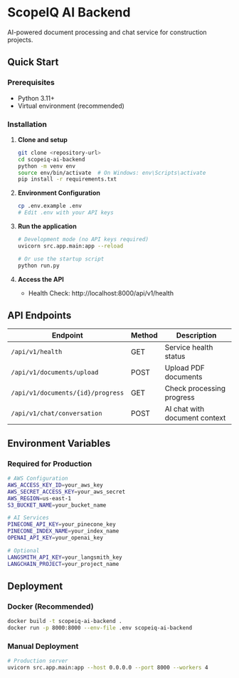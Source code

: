 # ScopeIQ AI Backend

AI-powered document processing and chat service for construction projects.

## Quick Start

### Prerequisites

- Python 3.11+
- Virtual environment (recommended)

### Installation

1. **Clone and setup**
   ```bash
   git clone <repository-url>
   cd scopeiq-ai-backend
   python -m venv env
   source env/bin/activate  # On Windows: env\Scripts\activate
   pip install -r requirements.txt
   ```

2. **Environment Configuration**
   ```bash
   cp .env.example .env
   # Edit .env with your API keys
   ```

3. **Run the application**
   ```bash
   # Development mode (no API keys required)
   uvicorn src.app.main:app --reload
   
   # Or use the startup script
   python run.py
   ```

4. **Access the API**
   - Health Check: http://localhost:8000/api/v1/health

## API Endpoints

| Endpoint | Method | Description |
|----------|--------|-------------|
| `/api/v1/health` | GET | Service health status |
| `/api/v1/documents/upload` | POST | Upload PDF documents |
| `/api/v1/documents/{id}/progress` | GET | Check processing progress |
| `/api/v1/chat/conversation` | POST | AI chat with document context |

## Environment Variables

### Required for Production
```bash
# AWS Configuration
AWS_ACCESS_KEY_ID=your_aws_key
AWS_SECRET_ACCESS_KEY=your_aws_secret
AWS_REGION=us-east-1
S3_BUCKET_NAME=your_bucket_name

# AI Services
PINECONE_API_KEY=your_pinecone_key
PINECONE_INDEX_NAME=your_index_name
OPENAI_API_KEY=your_openai_key

# Optional
LANGSMITH_API_KEY=your_langsmith_key
LANGCHAIN_PROJECT=your_project_name
```

## Deployment

### Docker (Recommended)
```bash
docker build -t scopeiq-ai-backend .
docker run -p 8000:8000 --env-file .env scopeiq-ai-backend
```

### Manual Deployment
```bash
# Production server
uvicorn src.app.main:app --host 0.0.0.0 --port 8000 --workers 4
```